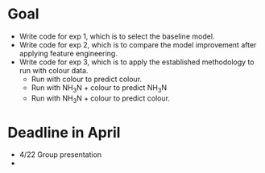 # Goal
* Write code for exp 1, which is to select the baseline model.
* Write code for exp 2, which is to compare the model improvement after applying feature engineering.
* Write code for exp 3, which is to apply the established methodology to run with colour data.
  * Run with colour to predict colour.
  * Run with NH$_{3}$N + colour to predict NH$_{3}$N
  * Run with NH$_{3}$N + colour to predict colour.
# Deadline in April
* 4/22 Group presentation
* 